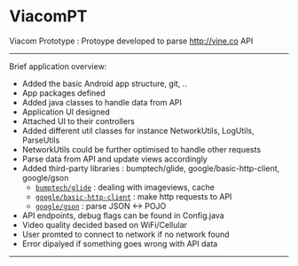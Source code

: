 # ViacomPT
Viacom Prototype : Protoype developed to parse http://vine.co API

------
Brief application overview:
* Added the basic Android app structure, git, ..
* App packages defined
* Added java classes to handle data from API
* Application UI designed
* Attached UI to their controllers
* Added different util classes for instance NetworkUtils, LogUtils, ParseUtils
* NetworkUtils could be further optimised to handle other requests
* Parse data from API and update views accordingly
* Added third-party libraries : bumptech/glide, google/basic-http-client, google/gson
  - [`bumptech/glide`](https://github.com/bumptech/glide) : dealing with imageviews, cache
  - [`google/basic-http-client`](https://github.com/google/iosched/tree/master/third_party/basic-http-client) : make http requests to API
  - [`google/gson`](https://code.google.com/p/google-gson) : parse JSON <-> POJO
* API endpoints, debug flags can be found in Config.java
* Video quality decided based on WiFi/Cellular
* User promted to connect to network if no network found
* Error dipalyed if something goes wrong with API data

------
